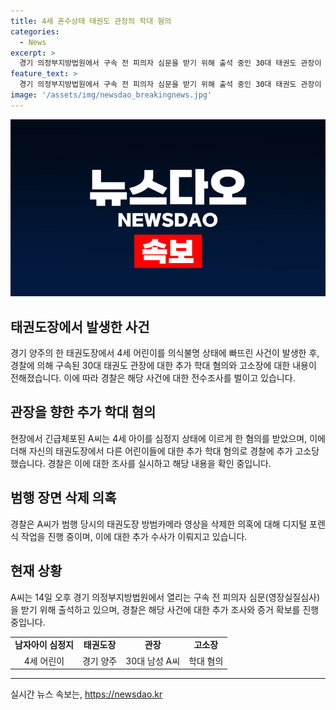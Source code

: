 ```yaml
---
title: 4세 혼수상태 태권도 관장의 학대 혐의
categories:
  - News
excerpt: >
  경기 의정부지방법원에서 구속 전 피의자 심문을 받기 위해 출석 중인 30대 태권도 관장이 4세 어린이를 심정지 상태로 만든 혐의로 구속됐다. 경찰에 따르면 다른 어린이도 학대했다는 주장이 있어 추가 고소장이 접수됐고, 경찰은 관원 전체를 대상으로 학대 여부를 조사 중이다. A씨는 장난으로 그랬다며 고의성을 부인하고 있으나, 방범카메라 영상 삭제 혐의도 수사 중이다. B군은 여전히 의식을 차리지 못한 상태이다.
feature_text: >
  경기 의정부지방법원에서 구속 전 피의자 심문을 받기 위해 출석 중인 30대 태권도 관장이 4세 어린이를 심정지 상태로 만든 혐의로 구속됐다. 경찰에 따르면 다른 어린이도 학대했다는 주장이 있어 추가 고소장이 접수됐고, 경찰은 관원 전체를 대상으로 학대 여부를 조사 중이다. A씨는 장난으로 그랬다며 고의성을 부인하고 있으나, 방범카메라 영상 삭제 혐의도 수사 중이다. B군은 여전히 의식을 차리지 못한 상태이다.
image: '/assets/img/newsdao_breakingnews.jpg'
---
```


<p><img src="/assets/img/newsdao_breakingnews.jpg" alt="firstkoreanews 속보" /></p>

<h2 data-ke-size="size26">태권도장에서 발생한 사건</h2>

<p data-ke-size="size16">경기 양주의 한 태권도장에서 4세 어린이를 의식불명 상태에 빠뜨린 사건이 발생한 후, 경찰에 의해 구속된 30대 태권도 관장에 대한 추가 학대 혐의와 고소장에 대한 내용이 전해졌습니다. 이에 따라 경찰은 해당 사건에 대한 전수조사를 벌이고 있습니다.</p>

<h2 data-ke-size="size26">관장을 향한 추가 학대 혐의</h2>

<p data-ke-size="size16">현장에서 긴급체포된 A씨는 4세 아이를 심정지 상태에 이르게 한 혐의를 받았으며, 이에 더해 자신의 태권도장에서 다른 어린이들에 대한 추가 학대 혐의로 경찰에 추가 고소당했습니다. 경찰은 이에 대한 조사를 실시하고 해당 내용을 확인 중입니다.</p>

<h2 data-ke-size="size26">범행 장면 삭제 의혹</h2>

<p data-ke-size="size16">경찰은 A씨가 범행 당시의 태권도장 방범카메라 영상을 삭제한 의혹에 대해 디지털 포렌식 작업을 진행 중이며, 이에 대한 추가 수사가 이뤄지고 있습니다.</p>

<h2 data-ke-size="size26">현재 상황</h2>

<p data-ke-size="size16">A씨는 14일 오후 경기 의정부지방법원에서 열리는 구속 전 피의자 심문(영장실질심사)을 받기 위해 출석하고 있으며, 경찰은 해당 사건에 대한 추가 조사와 증거 확보를 진행 중입니다.</p>

<table>
  <tr>
    <td style="text-align: center; height: 17px;"><b>남자아이 심정지</b></td>
    <td style="text-align: center; height: 17px;"><b>태권도장</b></td>
    <td style="text-align: center; height: 17px;"><b>관장</b></td>
    <td style="text-align: center; height: 17px;"><b>고소장</b></td>
  </tr>
  <tr>
    <td style="text-align: center; height: 17px;">4세 어린이</td>
    <td style="text-align: center; height: 17px;">경기 양주</td>
    <td style="text-align: center; height: 17px;">30대 남성 A씨</td>
    <td style="text-align: center; height: 17px;">학대 혐의</td>
  </tr>
</table>

<hr>
실시간 뉴스 속보는, <a href="https://newsdao.kr" rel="dofollow">https://newsdao.kr</a>


